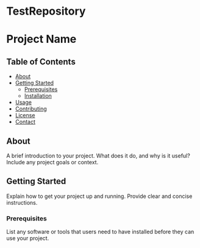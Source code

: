 # TestRepository
# Project Name

## Table of Contents

- [About](#about)
- [Getting Started](#getting-started)
  - [Prerequisites](#prerequisites)
  - [Installation](#installation)
- [Usage](#usage)
- [Contributing](#contributing)
- [License](#license)
- [Contact](#contact)

## About

A brief introduction to your project. What does it do, and why is it useful? Include any project goals or context.

## Getting Started

Explain how to get your project up and running. Provide clear and concise instructions.

### Prerequisites

List any software or tools that users need to have installed before they can use your project.


